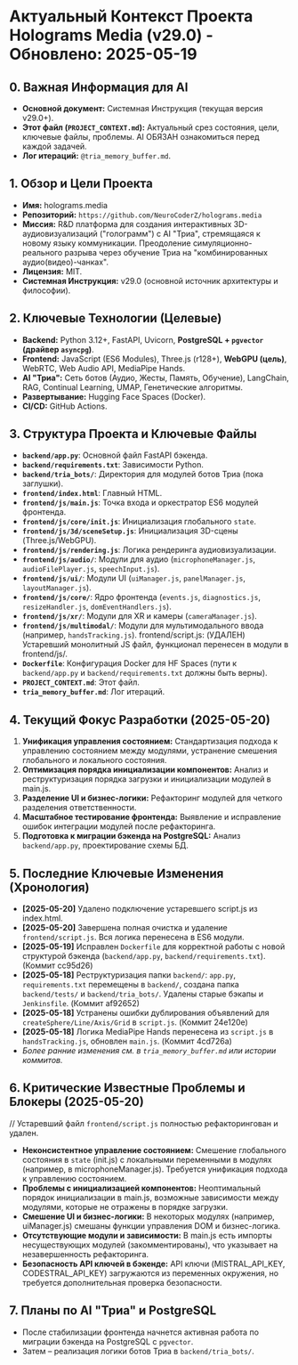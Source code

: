 # Актуальный Контекст Проекта Holograms Media (v29.0) - Обновлено: 2025-05-19

## 0. Важная Информация для AI
- **Основной документ:** Системная Инструкция (текущая версия v29.0+).
- **Этот файл (`PROJECT_CONTEXT.md`):** Актуальный срез состояния, цели, ключевые файлы, проблемы. AI ОБЯЗАН ознакомиться перед каждой задачей.
- **Лог итераций:** `@tria_memory_buffer.md`.

## 1. Обзор и Цели Проекта
- **Имя:** holograms.media
- **Репозиторий:** `https://github.com/NeuroCoderZ/holograms.media`
- **Миссия:** R&D платформа для создания интерактивных 3D-аудиовизуализаций ("голограмм") с AI "Триа", стремящаяся к новому языку коммуникации. Преодоление симуляционно-реального разрыва через обучение Триа на "комбинированных аудио(видео)-чанках".
- **Лицензия:** MIT.
- **Системная Инструкция:** v29.0 (основной источник архитектуры и философии).

## 2. Ключевые Технологии (Целевые)
- **Backend:** Python 3.12+, FastAPI, Uvicorn, **PostgreSQL + `pgvector` (драйвер `asyncpg`)**.
- **Frontend:** JavaScript (ES6 Modules), Three.js (r128+), **WebGPU (цель)**, WebRTC, Web Audio API, MediaPipe Hands.
- **AI "Триа":** Сеть ботов (Аудио, Жесты, Память, Обучение), LangChain, RAG, Continual Learning, UMAP, Генетические алгоритмы.
- **Развертывание:** Hugging Face Spaces (Docker).
- **CI/CD:** GitHub Actions.

## 3. Структура Проекта и Ключевые Файлы
- **`backend/app.py`**: Основной файл FastAPI бэкенда.
- **`backend/requirements.txt`**: Зависимости Python.
- **`backend/tria_bots/`**: Директория для модулей ботов Триа (пока заглушки).
- **`frontend/index.html`**: Главный HTML.
- **`frontend/js/main.js`**: Точка входа и оркестратор ES6 модулей фронтенда.
- **`frontend/js/core/init.js`**: Инициализация глобального `state`.
- **`frontend/js/3d/sceneSetup.js`**: Инициализация 3D-сцены (Three.js/WebGPU).
- **`frontend/js/rendering.js`**: Логика рендеринга аудиовизуализации.
- **`frontend/js/audio/`**: Модули для аудио (`microphoneManager.js`, `audioFilePlayer.js`, `speechInput.js`).
- **`frontend/js/ui/`**: Модули UI (`uiManager.js`, `panelManager.js`, `layoutManager.js`).
- **`frontend/js/core/`**: Ядро фронтенда (`events.js`, `diagnostics.js`, `resizeHandler.js`, `domEventHandlers.js`).
- **`frontend/js/xr/`**: Модули для XR и камеры (`cameraManager.js`).
- **`frontend/js/multimodal/`**: Модули для мультимодального ввода (например, `handsTracking.js`).
frontend/script.js: (УДАЛЕН) Устаревший монолитный JS файл, функционал перенесен в модули в frontend/js/.
- **`Dockerfile`**: Конфигурация Docker для HF Spaces (пути к `backend/app.py` и `backend/requirements.txt` должны быть верны).
- **`PROJECT_CONTEXT.md`**: Этот файл.
- **`tria_memory_buffer.md`**: Лог итераций.

## 4. Текущий Фокус Разработки (2025-05-20)
1.  **Унификация управления состоянием:** Стандартизация подхода к управлению состоянием между модулями, устранение смешения глобального и локального состояния.
2.  **Оптимизация порядка инициализации компонентов:** Анализ и реструктуризация порядка загрузки и инициализации модулей в main.js.
3.  **Разделение UI и бизнес-логики:** Рефакторинг модулей для четкого разделения ответственности.
4.  **Масштабное тестирование фронтенда:** Выявление и исправление ошибок интеграции модулей после рефакторинга.
5.  **Подготовка к миграции бэкенда на PostgreSQL:** Анализ `backend/app.py`, проектирование схемы БД.

## 5. Последние Ключевые Изменения (Хронология)
- **[2025-05-20]** Удалено подключение устаревшего script.js из index.html.
- **[2025-05-20]** Завершена полная очистка и удаление `frontend/script.js`. Вся логика перенесена в ES6 модули.
- **[2025-05-19]** Исправлен `Dockerfile` для корректной работы с новой структурой бэкенда (`backend/app.py`, `backend/requirements.txt`). (Коммит cc95d26)
- **[2025-05-18]** Реструктуризация папки `backend/`: `app.py`, `requirements.txt` перемещены в `backend/`, создана папка `backend/tests/` и `backend/tria_bots/`. Удалены старые бэкапы и `Jenkinsfile`. (Коммит af92652)
- **[2025-05-18]** Устранены ошибки дублирования объявлений для `createSphere/Line/Axis/Grid` в `script.js`. (Коммит 24e120e)
- **[2025-05-18]** Логика MediaPipe Hands перенесена из `script.js` в `handsTracking.js`, обновлен `main.js`. (Коммит 4cd726a)
- *Более ранние изменения см. в `tria_memory_buffer.md` или истории коммитов.*

## 6. Критические Известные Проблемы и Блокеры (2025-05-20)
// Устаревший файл `frontend/script.js` полностью рефакторингован и удален.
- **Неконсистентное управление состоянием:** Смешение глобального состояния в `state` (init.js) с локальными переменными в модулях (например, в microphoneManager.js). Требуется унификация подхода к управлению состоянием.
- **Проблемы с инициализацией компонентов:** Неоптимальный порядок инициализации в main.js, возможные зависимости между модулями, которые не отражены в порядке загрузки.
- **Смешение UI и бизнес-логики:** В некоторых модулях (например, uiManager.js) смешаны функции управления DOM и бизнес-логика.
- **Отсутствующие модули и зависимости:** В main.js есть импорты несуществующих модулей (закомментированы), что указывает на незавершенность рефакторинга.
- **Безопасность API ключей в бэкенде:** API ключи (MISTRAL_API_KEY, CODESTRAL_API_KEY) загружаются из переменных окружения, но требуется дополнительная проверка безопасности.

## 7. Планы по AI "Триа" и PostgreSQL
- После стабилизации фронтенда начнется активная работа по миграции бэкенда на PostgreSQL с `pgvector`.
- Затем – реализация логики ботов Триа в `backend/tria_bots/`.